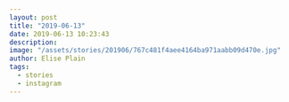 ```yaml
---
layout: post
title: "2019-06-13"
date: 2019-06-13 10:23:43
description: 
image: "/assets/stories/201906/767c481f4aee4164ba971aabb09d470e.jpg"
author: Elise Plain
tags: 
  - stories
  - instagram
---
```



<p></p>
